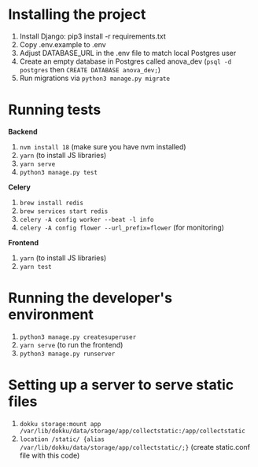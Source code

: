 # Installing the project

1. Install Django: pip3 install -r requirements.txt
2. Copy .env.example to .env
3. Adjust DATABASE_URL in the .env file to match local Postgres user
4. Create an empty database in Postgres called anova_dev (`psql -d postgres` then `CREATE DATABASE anova_dev;`)
5. Run migrations via `python3 manage.py migrate`

# Running tests

**Backend**
1. `nvm install 18` (make sure you have nvm installed)
2. `yarn` (to install JS libraries)
3. `yarn serve`
4. `python3 manage.py test`

**Celery**
1. `brew install redis`
2. `brew services start redis`
3. `celery -A config worker --beat -l info`
4. `celery -A config flower --url_prefix=flower` (for monitoring)

**Frontend**
1. `yarn` (to install JS libraries)
2. `yarn test`

# Running the developer's environment

1. `python3 manage.py createsuperuser`
2. `yarn serve` (to run the frontend)
3. `python3 manage.py runserver`

# Setting up a server to serve static files

1. `dokku storage:mount app /var/lib/dokku/data/storage/app/collectstatic:/app/collectstatic`
2. `location /static/ {alias /var/lib/dokku/data/storage/app/collectstatic/;}` (create static.conf file with this code)
